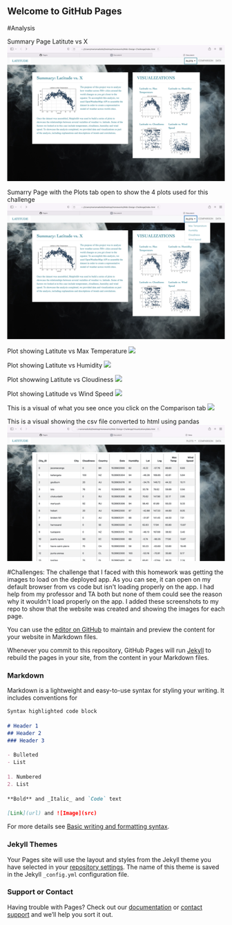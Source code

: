## Welcome to GitHub Pages

#Analysis

Summary Page Latitute vs X
![](Screenshots/Screen%20Shot%202022-06-04%20at%206.11.17%20PM.png)

Sumarry Page with the Plots tab open to show the 4 plots used for this challenge
![](Screenshots/Screen%20Shot.png)

Plot showing Latitute vs Max Temperature
![](Screenshots/Screen%20Shot%202022-06-04%20at%206.11.39%20PM.png)

Plot showing Latitute vs Humidity
![](Screenshots/Screen%20Shot%202022-06-04%20at%206.11.46%20PM.png)

Plot showwing Latitute vs Cloudiness
![](Screenshots/Screen%20Shot%202022-06-04%20at%206.11.58%20PM.png)

Plot showing Latitude vs Wind Speed
![](Screenshots/Screen%20Shot%202022-06-04%20at%206.12.10%20PM.png)

This is a visual of what you see once you click on the Comparison tab
![](Screenshots/Screen%20Shot%202022-06-04%20at%206.12.33%20PM.png)

This is a visual showing the csv file converted to html using pandas
![](Screenshots/Screen%20Shot%202022-06-04%20at%206.12.46%20PM.png)


#Challenges:
The challenge that I faced with this homework was getting the images to load on the deployed app. As you can see, it can open on my default browser from vs code but isn't loading properly on the app. I had help from my professor and TA both but none of them could see the reason why it wouldn't load properly on the app. I added these screenshots to my repo to show that the website was created and showing the images for each page.


You can use the [editor on GitHub](https://github.com/diallomt193/Web-Design-Challenge/edit/main/README.md) to maintain and preview the content for your website in Markdown files.

Whenever you commit to this repository, GitHub Pages will run [Jekyll](https://jekyllrb.com/) to rebuild the pages in your site, from the content in your Markdown files.

### Markdown

Markdown is a lightweight and easy-to-use syntax for styling your writing. It includes conventions for

```markdown
Syntax highlighted code block

# Header 1
## Header 2
### Header 3

- Bulleted
- List

1. Numbered
2. List

**Bold** and _Italic_ and `Code` text

[Link](url) and ![Image](src)
```

For more details see [Basic writing and formatting syntax](https://docs.github.com/en/github/writing-on-github/getting-started-with-writing-and-formatting-on-github/basic-writing-and-formatting-syntax).

### Jekyll Themes

Your Pages site will use the layout and styles from the Jekyll theme you have selected in your [repository settings](https://github.com/diallomt193/Web-Design-Challenge/settings/pages). The name of this theme is saved in the Jekyll `_config.yml` configuration file.

### Support or Contact

Having trouble with Pages? Check out our [documentation](https://docs.github.com/categories/github-pages-basics/) or [contact support](https://support.github.com/contact) and we’ll help you sort it out.
